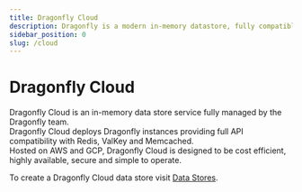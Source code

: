 ```yaml
---
title: Dragonfly Cloud
description: Dragonfly is a modern in-memory datastore, fully compatible with Redis & Memcached APIs. Learn how to use Dragonfly with our comprehensive documentation.
sidebar_position: 0
slug: /cloud
---
```


# Dragonfly Cloud

Dragonfly Cloud is an in-memory data store service fully managed by the Dragonfly team.   
Dragonfly Cloud deploys Dragonfly instances providing full API compatibility with Redis, ValKey and Memcached.  
Hosted on AWS and GCP, Dragonfly Cloud is designed to be cost efficient, highly available, secure and simple to operate.

To create a Dragonfly Cloud data store visit [Data Stores](/docs/cloud/datastores.md).
